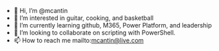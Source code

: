- 👋 Hi, I’m @mcantin
- 👀 I’m interested in guitar, cooking, and basketball
- 🌱 I’m currently learning github, M365, Power Platform, and leadership
- 💞️ I’m looking to collaborate on scripting with PowerShell.
- 📫 How to reach me mailto:mcantin@live.com

<!---
mcantin/mcantin is a ✨ special ✨ repository because its `README.md` (this file) appears on your GitHub profile.
You can click the Preview link to take a look at your changes.
--->

